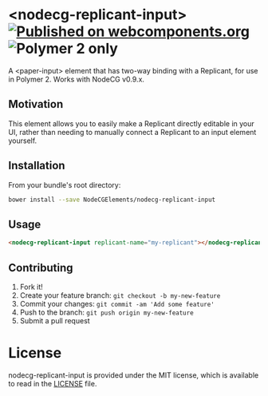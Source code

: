 # \<nodecg-replicant-input\> [![Published on webcomponents.org](https://img.shields.io/badge/webcomponents.org-published-blue.svg)](https://www.webcomponents.org/element/NodeCGElemements/nodecg-replicant-input) ![Polymer 2 only](https://img.shields.io/badge/Polymer%202-only-blue.svg)

A &lt;paper-input> element that has two-way binding with a Replicant, for use in Polymer 2. Works with NodeCG v0.9.x.

## Motivation
This element allows you to easily make a Replicant directly editable in your UI, rather than needing to manually connect a Replicant to an input element yourself.

## Installation

From your bundle's root directory:
```sh
bower install --save NodeCGElements/nodecg-replicant-input
```

## Usage
```html
<nodecg-replicant-input replicant-name="my-replicant"></nodecg-replicant-input>
```

## Contributing

1. Fork it!
2. Create your feature branch: `git checkout -b my-new-feature`
3. Commit your changes: `git commit -am 'Add some feature'`
4. Push to the branch: `git push origin my-new-feature`
5. Submit a pull request

# License

nodecg-replicant-input is provided under the MIT license, which is available to read in the 
[LICENSE](LICENSE) file.
